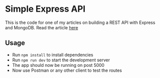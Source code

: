 # Simple Express API

This is the code for one of my articles on building a REST API with Express and MongoDB. Read the article [here](https://erons.codes/how-to-build-a-rest-api-with-express-and-mongodb)

## Usage

- Run `npm install` to install dependencies
- Run `npm run dev` to start the development server
- The app should now be running on post 5000
- Now use Postman or any other client to test the routes
